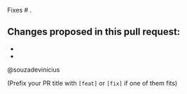 Fixes # .

Changes proposed in this pull request:
-
-
-

@souzadevinicius


(Prefix your PR title with `[feat]` or `[fix]` if one of them fits)
